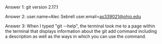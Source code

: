 Answer 1: 
git version 2.17.1

Answer 2: 
user.name=Alec Sebrell
user.email=as339021@ohio.edu

Answer 3:
When I typed "git --help", the terminal took me to a page within the terminal that displays information about the git add command including a description as well as the ways in which you can use the command. 
